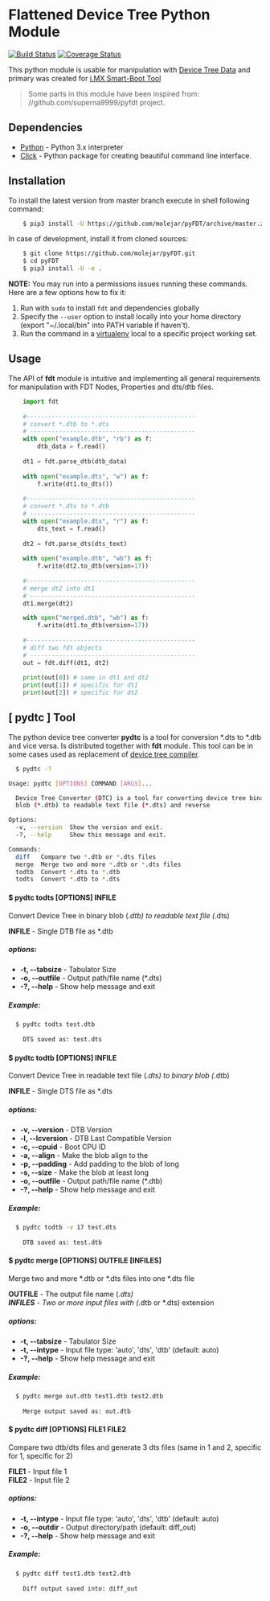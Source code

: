# Flattened Device Tree Python Module 

[![Build Status](https://travis-ci.org/molejar/pyFDT.svg?branch=master)](https://travis-ci.org/molejar/pyFDT)
[![Coverage Status](https://coveralls.io/repos/github/molejar/pyFDT/badge.svg)](https://coveralls.io/github/molejar/pyFDT)

This python module is usable for manipulation with [Device Tree Data](https://www.devicetree.org/) and primary was 
created for [i.MX Smart-Boot Tool](https://github.com/molejar/pyIMX/blob/master/doc/imxsb.md)

> Some parts in this module have been inspired from: //github.com/superna9999/pyfdt project.


Dependencies
------------

- [Python](https://www.python.org) - Python 3.x interpreter
- [Click](http://click.pocoo.org/6) - Python package for creating beautiful command line interface.

Installation
------------

To install the latest version from master branch execute in shell following command:

``` bash
    $ pip3 install -U https://github.com/molejar/pyFDT/archive/master.zip
```

In case of development, install it from cloned sources:

``` bash
    $ git clone https://github.com/molejar/pyFDT.git
    $ cd pyFDT
    $ pip3 install -U -e .
```

**NOTE:** You may run into a permissions issues running these commands. Here are a few options how to fix it:

1. Run with `sudo` to install `fdt` and dependencies globally
2. Specify the `--user` option to install locally into your home directory (export "~/.local/bin" into PATH variable if haven't).
3. Run the command in a [virtualenv](https://virtualenv.pypa.io/en/latest/) local to a specific project working set.


Usage
-----

The API of **fdt** module is intuitive and implementing all general requirements for manipulation with FDT Nodes, Properties and dts/dtb files.

```python
    import fdt
    
    #-----------------------------------------------
    # convert *.dtb to *.dts
    # ----------------------------------------------
    with open("example.dtb", "rb") as f:
        dtb_data = f.read()
        
    dt1 = fdt.parse_dtb(dtb_data)
    
    with open("example.dts", "w") as f:
        f.write(dt1.to_dts())
        
    #-----------------------------------------------
    # convert *.dts to *.dtb
    # ----------------------------------------------
    with open("example.dts", "r") as f:
        dts_text = f.read()
        
    dt2 = fdt.parse_dts(dts_text)
    
    with open("example.dtb", "wb") as f:
        f.write(dt2.to_dtb(version=17))
        
    #-----------------------------------------------
    # merge dt2 into dt1
    # ----------------------------------------------
    dt1.merge(dt2)

    with open("merged.dtb", "wb") as f:
        f.write(dt1.to_dtb(version=17))
        
    #-----------------------------------------------
    # diff two fdt objects
    # ----------------------------------------------
    out = fdt.diff(dt1, dt2)
    
    print(out[0]) # same in dt1 and dt2
    print(out[1]) # specific for dt1
    print(out[2]) # specific for dt2
```

[ pydtc ] Tool
--------------

The python device tree converter **pydtc** is a tool for conversion *.dts to *.dtb and vice versa. Is distributed
together with **fdt** module. This tool can be in some cases used as replacement of [device tree compiler](https://git.kernel.org/pub/scm/utils/dtc/dtc.git).  

```bash
  $ pydtc -?

Usage: pydtc [OPTIONS] COMMAND [ARGS]...

  Device Tree Converter (DTC) is a tool for converting device tree binary
  blob (*.dtb) to readable text file (*.dts) and reverse

Options:
  -v, --version  Show the version and exit.
  -?, --help     Show this message and exit.

Commands:
  diff   Compare two *.dtb or *.dts files
  merge  Merge two and more *.dtb or *.dts files
  todtb  Convert *.dts to *.dtb
  todts  Convert *.dtb to *.dts
```


#### $ pydtc todts [OPTIONS] INFILE

Convert Device Tree in binary blob (*.dtb) to readable text file (*.dts)

**INFILE** - Single DTB file as *.dtb

##### options:
* **-t, --tabsize** - Tabulator Size
* **-o, --outfile** - Output path/file name (*.dts)
* **-?, --help** - Show help message and exit

##### Example:

``` bash
  $ pydtc todts test.dtb
    
    DTS saved as: test.dts
```

#### $ pydtc todtb [OPTIONS] INFILE

Convert Device Tree in readable text file (*.dts) to binary blob (*.dtb)

**INFILE** - Single DTS file as *.dts

##### options:
* **-v, --version** - DTB Version
* **-l, --lcversion** - DTB Last Compatible Version
* **-c, --cpuid** - Boot CPU ID
* **-a, --align** - Make the blob align to the <bytes>
* **-p, --padding** - Add padding to the blob of <bytes> long
* **-s, --size** - Make the blob at least <bytes> long
* **-o, --outfile** - Output path/file name (*.dtb)
* **-?, --help** - Show help message and exit

##### Example:

``` bash
  $ pydtc todtb -v 17 test.dts
  
    DTB saved as: test.dtb
```

#### $ pydtc merge [OPTIONS] OUTFILE [INFILES]

Merge two and more *.dtb or *.dts files into one *.dts file

**OUTFILE** - The output file name (*.dts)  <br>
**INFILES** - Two or more input files with (*.dtb or *.dts) extension

##### options:
* **-t, --tabsize** - Tabulator Size
* **-t, --intype** - Input file type: 'auto', 'dts', 'dtb' (default: auto)
* **-?, --help** - Show help message and exit

##### Example:

``` bash
  $ pydtc merge out.dtb test1.dtb test2.dtb
    
    Merge output saved as: out.dtb
```

#### $ pydtc diff [OPTIONS] FILE1 FILE2

Compare two dtb/dts files and generate 3 dts files (same in 1 and 2, specific for 1, specific for 2)

**FILE1** - Input file 1  <br>
**FILE2** - Input file 2

##### options:
* **-t, --intype** - Input file type: 'auto', 'dts', 'dtb' (default: auto)
* **-o, --outdir** - Output directory/path (default: diff_out)
* **-?, --help** - Show help message and exit

##### Example:

``` bash
  $ pydtc diff test1.dtb test2.dtb
    
    Diff output saved into: diff_out
```
